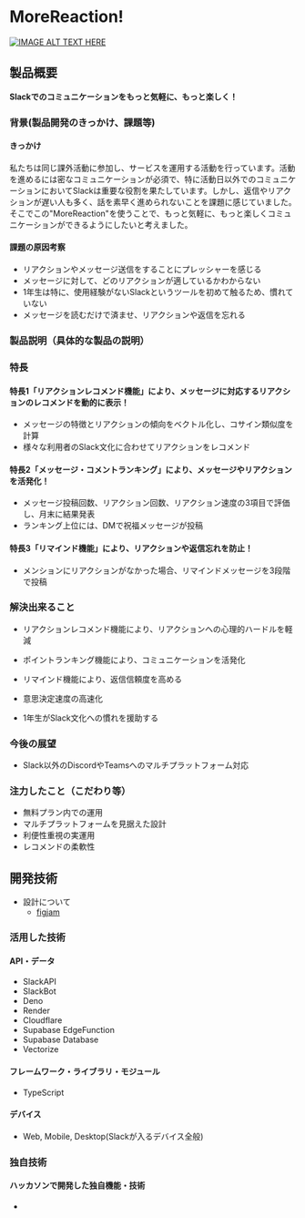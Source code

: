 # MoreReaction!

[![IMAGE ALT TEXT HERE](https://jphacks.com/wp-content/uploads/2024/07/JPHACKS2024_ogp.jpg)](https://www.youtube.com/watch?v=DZXUkEj-CSI)

## 製品概要

**Slackでのコミュニケーションをもっと気軽に、もっと楽しく！**

### 背景(製品開発のきっかけ、課題等)

#### きっかけ

私たちは同じ課外活動に参加し、サービスを運用する活動を行っています。活動を進めるには密なコミュニケーションが必須で、特に活動日以外でのコミュニケーションにおいてSlackは重要な役割を果たしています。しかし、返信やリアクションが遅い人も多く、話を素早く進められないことを課題に感じていました。そこでこの"MoreReaction"を使うことで、もっと気軽に、もっと楽しくコミュニケーションができるようにしたいと考えました。

#### 課題の原因考察

* リアクションやメッセージ送信をすることにプレッシャーを感じる
* メッセージに対して、どのリアクションが適しているかわからない
* 1年生は特に、使用経験がないSlackというツールを初めて触るため、慣れていない
* メッセージを読むだけで済ませ、リアクションや返信を忘れる

<!-- #### 現在のチャットツールの課題

* コメント・リアクションに対する心理的ハードルが高い
* (メンションを宛てていて)連絡・リアクションが欲しいメッセージに対して何も反応がない
* 活気が無く、必要な情報交換などが行われない -->

### 製品説明（具体的な製品の説明）

<!-- 意思決定の高速化とSlack文化への慣れの援助を期待し、次の機能を実装しました。 -->

### 特長

#### 特長1「リアクションレコメンド機能」により、メッセージに対応するリアクションのレコメンドを動的に表示！

* メッセージの特徴とリアクションの傾向をベクトル化し、コサイン類似度を計算
* 様々な利用者のSlack文化に合わせてリアクションをレコメンド

#### 特長2「メッセージ・コメントランキング」により、メッセージやリアクションを活発化！

* メッセージ投稿回数、リアクション回数、リアクション速度の3項目で評価し、月末に結果発表
* ランキング上位には、DMで祝福メッセージが投稿

#### 特長3「リマインド機能」により、リアクションや返信忘れを防止！

* メンションにリアクションがなかった場合、リマインドメッセージを3段階で投稿

### 解決出来ること


* リアクションレコメンド機能により、リアクションへの心理的ハードルを軽減
* ポイントランキング機能により、コミュニケーションを活発化
* リマインド機能により、返信信頼度を高める

* 意思決定速度の高速化
* 1年生がSlack文化への慣れを援助する

### 今後の展望

* Slack以外のDiscordやTeamsへのマルチプラットフォーム対応

### 注力したこと（こだわり等）

* 無料プラン内での運用
* マルチプラットフォームを見据えた設計
* 利便性重視の実運用
* レコメンドの柔軟性

## 開発技術

* 設計について
  * [figjam](https://www.figma.com/board/uGAQhNI7xu9e9lT2fUmi2d/%E3%83%AA%E3%82%A2%E3%82%AF%E3%82%B7%E3%83%A7%E3%83%B3%E3%83%BB%E3%82%B3%E3%83%A1%E3%83%B3%E3%83%88%E3%83%A9%E3%83%B3%E3%82%AD%E3%83%B3%E3%82%B0%E6%A9%9F%E8%83%BD?node-id=36-1047&node-type=table&t=27j6yjInJIur9F7o-0)

### 活用した技術

#### API・データ

* SlackAPI
* SlackBot
* Deno
* Render
* Cloudflare
* Supabase EdgeFunction
* Supabase Database
* Vectorize

#### フレームワーク・ライブラリ・モジュール

* TypeScript

#### デバイス

* Web, Mobile, Desktop(Slackが入るデバイス全般)

### 独自技術

#### ハッカソンで開発した独自機能・技術

*